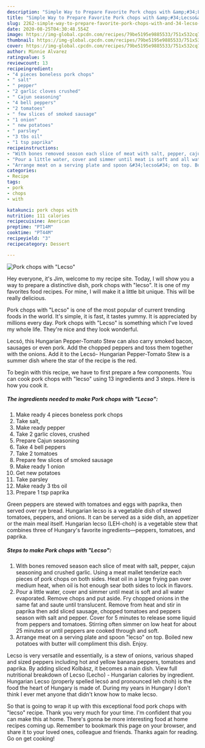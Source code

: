 ```yaml
---
description: "Simple Way to Prepare Favorite Pork chops with &amp;#34;Lecso&amp;#34;"
title: "Simple Way to Prepare Favorite Pork chops with &amp;#34;Lecso&amp;#34;"
slug: 2262-simple-way-to-prepare-favorite-pork-chops-with-and-34-lecso-and-34
date: 2020-08-25T04:30:48.554Z
image: https://img-global.cpcdn.com/recipes/79be5195e9885533/751x532cq70/pork-chops-with-lecso-recipe-main-photo.jpg
thumbnail: https://img-global.cpcdn.com/recipes/79be5195e9885533/751x532cq70/pork-chops-with-lecso-recipe-main-photo.jpg
cover: https://img-global.cpcdn.com/recipes/79be5195e9885533/751x532cq70/pork-chops-with-lecso-recipe-main-photo.jpg
author: Minnie Alvarez
ratingvalue: 5
reviewcount: 13
recipeingredient:
- "4 pieces boneless pork chops"
- " salt"
- " pepper"
- "2 garlic cloves crushed"
- " Cajun seasoning"
- "4 bell peppers"
- "2 tomatoes"
- " few slices of smoked sausage"
- "1 onion"
- " new potatoes"
- " parsley"
- "3 tbs oil"
- "1 tsp paprika"
recipeinstructions:
- "With bones removed season each slice of meat with salt, pepper, cajun seasoning and crushed garlic. Using a meat mallet tenderize each pieces of pork chops on both sides. Heat oil in a large frying pan over medium heat, when oil is hot enough sear both sides to lock in flavors."
- "Pour a little water, cover and simmer until meat is soft and all water evaporated. Remove chops and put aside. Fry chopped onions in the same fat and saute until translucent. Remove from heat and stir in paprika then add sliced sausage, chopped tomatoes and peppers season with salt and pepper. Cover for 5 minutes to release some liquid from peppers and tomatoes. Stirring often simmer on low heat for about 25 minutes or until peppers are cooked through and soft."
- "Arrange meat on a serving plate and spoon &#34;lecso&#34; on top. Boiled new potatoes with butter will compliment this dish. Enjoy."
categories:
- Recipe
tags:
- pork
- chops
- with

katakunci: pork chops with 
nutrition: 111 calories
recipecuisine: American
preptime: "PT14M"
cooktime: "PT44M"
recipeyield: "3"
recipecategory: Dessert

---
```



![Pork chops with &#34;Lecso&#34;](https://img-global.cpcdn.com/recipes/79be5195e9885533/751x532cq70/pork-chops-with-lecso-recipe-main-photo.jpg)

Hey everyone, it's Jim, welcome to my recipe site. Today, I will show you a way to prepare a distinctive dish, pork chops with &#34;lecso&#34;. It is one of my favorites food recipes. For mine, I will make it a little bit unique. This will be really delicious.

Pork chops with &#34;Lecso&#34; is one of the most popular of current trending foods in the world. It's simple, it is fast, it tastes yummy. It is appreciated by millions every day. Pork chops with &#34;Lecso&#34; is something which I've loved my whole life. They're nice and they look wonderful.

Lecsó, this Hungarian Pepper-Tomato Stew can also carry smoked bacon, sausages or even pork. Add the chopped peppers and toss them together with the onions. Add it to the Lecsó- Hungarian Pepper-Tomato Stew is a summer dish where the star of the recipe is the red.


To begin with this recipe, we have to first prepare a few components. You can cook pork chops with &#34;lecso&#34; using 13 ingredients and 3 steps. Here is how you cook it.

<!--inarticleads1-->

##### The ingredients needed to make Pork chops with &#34;Lecso&#34;:

1. Make ready 4 pieces boneless pork chops
1. Take  salt,
1. Make ready  pepper
1. Take 2 garlic cloves, crushed
1. Prepare  Cajun seasoning
1. Take 4 bell peppers
1. Take 2 tomatoes
1. Prepare  few slices of smoked sausage
1. Make ready 1 onion
1. Get  new potatoes
1. Take  parsley
1. Make ready 3 tbs oil
1. Prepare 1 tsp paprika


Green peppers are stewed with tomatoes and eggs with paprika, then served over rye bread. Hungarian lecso is a vegetable dish of stewed tomatoes, peppers, and onions. It can be served as a side dish, an appetizer or the main meal itself. Hungarian lecso (LEH-choh) is a vegetable stew that combines three of Hungary&#39;s favorite ingredients—peppers, tomatoes, and paprika. 

<!--inarticleads2-->

##### Steps to make Pork chops with &#34;Lecso&#34;:

1. With bones removed season each slice of meat with salt, pepper, cajun seasoning and crushed garlic. Using a meat mallet tenderize each pieces of pork chops on both sides. Heat oil in a large frying pan over medium heat, when oil is hot enough sear both sides to lock in flavors.
1. Pour a little water, cover and simmer until meat is soft and all water evaporated. Remove chops and put aside. Fry chopped onions in the same fat and saute until translucent. Remove from heat and stir in paprika then add sliced sausage, chopped tomatoes and peppers season with salt and pepper. Cover for 5 minutes to release some liquid from peppers and tomatoes. Stirring often simmer on low heat for about 25 minutes or until peppers are cooked through and soft.
1. Arrange meat on a serving plate and spoon &#34;lecso&#34; on top. Boiled new potatoes with butter will compliment this dish. Enjoy.


Lecso is very versatile and essentially, is a stew of onions, various shaped and sized peppers including hot and yellow banana peppers, tomatoes and paprika. By adding sliced Kolbász, it becomes a main dish. View full nutritional breakdown of Lecso (Lecho) - Hungarian calories by ingredient. Hungarian Lecso (properly spelled lecsó and pronounced leh choh) is the food the heart of Hungary is made of. During my years in Hungary I don&#39;t think I ever met anyone that didn&#39;t know how to make lecso. 

So that is going to wrap it up with this exceptional food pork chops with &#34;lecso&#34; recipe. Thank you very much for your time. I'm confident that you can make this at home. There's gonna be more interesting food at home recipes coming up. Remember to bookmark this page on your browser, and share it to your loved ones, colleague and friends. Thanks again for reading. Go on get cooking!
